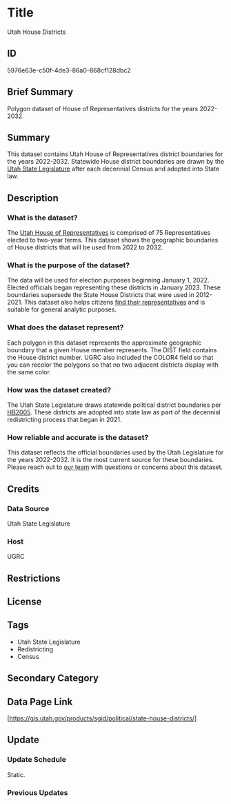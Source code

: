 # Title

Utah House Districts

## ID

5976e63e-c50f-4de3-86a0-868cf128dbc2

## Brief Summary

Polygon dataset of House of Representatives districts for the years 2022-2032.

## Summary  

This dataset contains Utah House of Representatives district boundaries for the years 2022-2032. Statewide House district boundaries are drawn by the [Utah State Legislature](https://le.utah.gov/) after each decennial Census and adopted into State law.

## Description

### What is the dataset?

The [Utah House of Representatives](https://house.utleg.gov/about-the-house/) is comprised of 75 Representatives elected to two-year terms. This dataset shows the geographic boundaries of House districts that will be used from 2022 to 2032.

### What is the purpose of the dataset?

The data will be used for election purposes beginning January 1, 2022. Elected officials began representing these districts in January 2023. These boundaries supersede the State House Districts that were used in 2012-2021. This dataset also helps citizens [find their representatives](https://le.utah.gov/GIS/findDistrict.jsp) and is suitable for general analytic purposes.

### What does the dataset represent?

Each polygon in this dataset represents the approximate geographic boundary that a given House member represents. The DIST field contains the House district number. UGRC also included the COLOR4 field so that you can recolor the polygons so that no two adjacent districts display with the same color.

### How was the dataset created?

The Utah State Legislature draws statewide political district boundaries per [HB2005](https://le.utah.gov/~2021S2/bills/hbillint/HB2005.pdf). These districts are adopted into state law as part of the decennial redistricting process that began in 2021.

### How reliable and accurate is the dataset?

This dataset reflects the official boundaries used by the Utah Legislature for the years 2022-2032. It is the most current source for these boundaries. Please reach out to [our team](https://gis.utah.gov/contact/) with questions or concerns about this dataset.

## Credits

### Data Source

Utah State Legislature

### Host

UGRC

## Restrictions

## License

## Tags

- Utah State Legislature
- Redistricting
- Census

## Secondary Category

## Data Page Link

[https://gis.utah.gov/products/sgid/political/state-house-districts/]

## Update

### Update Schedule

Static.

### Previous Updates
